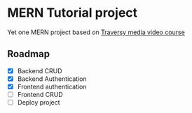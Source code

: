 # MERN Tutorial project

Yet one MERN project based
on [Traversy media video course](https://www.youtube.com/watch?v=-0exw-9YJBo&ab_channel=TraversyMedia)

## Roadmap

- [x] Backend CRUD
- [x] Backend Authentication
- [x] Frontend authentication
- [ ] Frontend CRUD
- [ ] Deploy project
